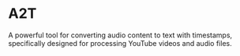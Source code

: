 # A2T
A powerful tool for converting audio content to text with timestamps, specifically designed for processing YouTube videos and audio files.
